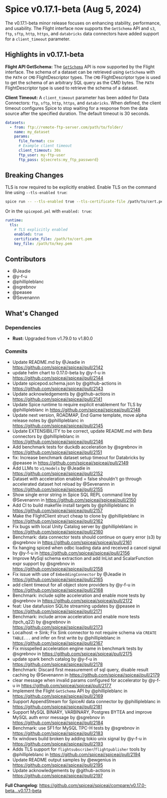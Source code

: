 # Spice v0.17.1-beta (Aug 5, 2024)

The v0.17.1-beta minor release focuses on enhancing stability, performance, and usability. The Flight interface now supports the `GetSchema` API and `s3`, `ftp`, `sftp`, `http`, `https`, and `databricks` data connectors have added support for a `client_timeout` parameter.

## Highlights in v0.17.1-beta

**Flight API GetSchema:** The [`GetSchema`](https://arrow.apache.org/docs/format/Flight.html) API is now supported by the Flight interface. The schema of a dataset can be retrieved using `GetSchema` with the `PATH` or `CMD` FlightDescriptor types. The `CMD` FlightDescriptor type is used to get the schema of an arbitrary SQL query as the CMD bytes. The `PATH` FlightDescriptor type is used to retrieve the schema of a dataset.

**Client Timeout:** A `client_timeout` parameter has been added for Data Connectors: `ftp`, `sftp`, `http`, `https`, and `databricks`. When defined, the client timeout configures Spice to stop waiting for a response from the data source after the specified duration. The default timeout is 30 seconds.

```yaml
datasets:
  - from: ftp://remote-ftp-server.com/path/to/folder/
    name: my_dataset
    params:
      file_format: csv
      # Example client timeout
      client_timeout: 30s
      ftp_user: my-ftp-user
      ftp_pass: ${secrets:my_ftp_password}
```

## Breaking Changes

TLS is now required to be explicitly enabled. Enable TLS on the command line using `--tls-enabled true`:

```bash
spice run -- --tls-enabled true --tls-certificate-file /path/to/cert.pem --tls-key-file /path/to/key.pem
```

Or in the `spicepod.yml` with `enabled: true`:

```yaml
runtime:
  tls:
    # TLS explicitly enabled
    enabled: true
    certificate_file: /path/to/cert.pem
    key_file: /path/to/key.pem
```

## Contributors

- @Jeadie
- @y-f-u
- @phillipleblanc
- @sgrebnov
- @peasee
- @Sevenannn

## What's Changed

### Dependencies

- **Rust:** Upgraded from v1.79.0 to v1.80.0

### Commits

- Update README.md by @Jeadie in https://github.com/spiceai/spiceai/pull/2142
- update helm chart to 0.17.0-beta by @y-f-u in https://github.com/spiceai/spiceai/pull/2144
- Update spicepod.schema.json by @github-actions in https://github.com/spiceai/spiceai/pull/2143
- Update acknowledgements by @github-actions in https://github.com/spiceai/spiceai/pull/2141
- Update Spice runtime to require explicit enablement for TLS by @phillipleblanc in https://github.com/spiceai/spiceai/pull/2148
- Update next version, ROADMAP, End Game template, move alpha release notes by @phillipleblanc in https://github.com/spiceai/spiceai/pull/2145
- Update EXTENSIBILITY to be correct, update README.md with Beta connectors by @phillipleblanc in https://github.com/spiceai/spiceai/pull/2146
- Add benchmark tests for duckdb acceleration by @sgrebnov in https://github.com/spiceai/spiceai/pull/2151
- fix: Increase benchmark dataset setup timeout for Databricks by @peasee in https://github.com/spiceai/spiceai/pull/2149
- Add LLMs to `v1/models` by @Jeadie in https://github.com/spiceai/spiceai/pull/2152
- Dataset with acceleration enabled = false shouldn't go through accelerated dataset hot reload by @Sevenannn in https://github.com/spiceai/spiceai/pull/2155
- Show single error string in Spice SQL REPL command line by @Sevenannn in https://github.com/spiceai/spiceai/pull/2150
- Add CI to build makefile install targets by @phillipleblanc in https://github.com/spiceai/spiceai/pull/2157
- Make the FlightClient struct cheap to clone by @phillipleblanc in https://github.com/spiceai/spiceai/pull/2162
- Fix bugs with local Unity Catalog server by @phillipleblanc in https://github.com/spiceai/spiceai/pull/2160
- Benchmark: data connector tests should continue on query error (s3) by @sgrebnov in https://github.com/spiceai/spiceai/pull/2161
- fix hanging spiced when odbc loading data and received a cancel signal by @y-f-u in https://github.com/spiceai/spiceai/pull/2156
- Improve MySql schema extraction and add InList and ScalarFunction expr support by @sgrebnov in https://github.com/spiceai/spiceai/pull/2158
- Fix issue with use of `EmbeddingConnector` by @Jeadie in https://github.com/spiceai/spiceai/pull/2165
- add client timeout for all object store providers by @y-f-u in https://github.com/spiceai/spiceai/pull/2168
- Benchmark: include sqlite acceleration and enable more tests by @sgrebnov in https://github.com/spiceai/spiceai/pull/2172
- feat: Use datafusion SQLite streaming updates by @peasee in https://github.com/spiceai/spiceai/pull/2171
- Benchmark: include arrow acceleration and enable more tests (tpch_q22) by @sgrebnov in https://github.com/spiceai/spiceai/pull/2173
- Localhost -> Sink; Fix Sink connector to not require schema via `CREATE TABLE...` and infer on first write by @phillipleblanc in https://github.com/spiceai/spiceai/pull/2167
- Fix misspelled acceleration engine name in benchmark tests by @sgrebnov in https://github.com/spiceai/spiceai/pull/2175
- update spark bench catalog by @y-f-u in https://github.com/spiceai/spiceai/pull/2178
- Benchmark: Discard first measurement of sql query, disable result caching by @Sevenannn in https://github.com/spiceai/spiceai/pull/2179
- clear message when invalid params configured for accelerator by @y-f-u in https://github.com/spiceai/spiceai/pull/2177
- Implement the Flight `GetSchema` API by @phillipleblanc in https://github.com/spiceai/spiceai/pull/2169
- Support AppendStream for SpiceAI data connector by @phillipleblanc in https://github.com/spiceai/spiceai/pull/2181
- Support MySQL BINARY, VARBINARY, Postgres BYTEA and improve MySQL auth error message by @sgrebnov in https://github.com/spiceai/spiceai/pull/2184
- Benchmark: use SF1 for MySQL TPC-H tests by @sgrebnov in https://github.com/spiceai/spiceai/pull/2183
- fix windows build broken by adding tokio unix signal by @y-f-u in https://github.com/spiceai/spiceai/pull/2193
- Adds TLS support for `flightsubscriber`/`flightpublisher` tools by @phillipleblanc in https://github.com/spiceai/spiceai/pull/2194
- Update README output samples by @ewgenius in https://github.com/spiceai/spiceai/pull/2195
- Update acknowledgements by @github-actions in https://github.com/spiceai/spiceai/pull/2197

**Full Changelog**: https://github.com/spiceai/spiceai/compare/v0.17.0-beta...v0.17.1-beta
